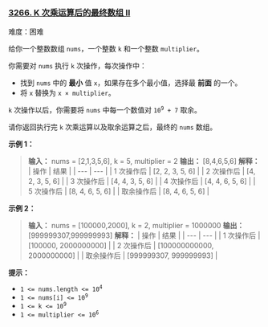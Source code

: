 ### [3266\. K 次乘运算后的最终数组 II](https://leetcode.cn/problems/final-array-state-after-k-multiplication-operations-ii/)

难度：困难

给你一个整数数组 `nums`，一个整数 `k` 和一个整数 `multiplier`。

你需要对 `nums` 执行 `k` 次操作，每次操作中：

- 找到 `nums` 中的 **最小** 值 `x`，如果存在多个最小值，选择最 **前面** 的一个。
- 将 `x` 替换为 <code>x &times; multiplier</code>。

`k` 次操作以后，你需要将 `nums` 中每一个数值对 <code>10<sup>9</sup> + 7</code> 取余。

请你返回执行完 `k` 次乘运算以及取余运算之后，最终的 `nums` 数组。

**示例 1：**

> **输入：** nums = [2,1,3,5,6], k = 5, multiplier = 2
> **输出：** [8,4,6,5,6]
> **解释：**
> | 操作 | 结果 |
> | --- | --- |
> | 1 次操作后 | [2, 2, 3, 5, 6] |
> | 2 次操作后 | [4, 2, 3, 5, 6] |
> | 3 次操作后 | [4, 4, 3, 5, 6] |
> | 4 次操作后 | [4, 4, 6, 5, 6] |
> | 5 次操作后 | [8, 4, 6, 5, 6] |
> | 取余操作后 | [8, 4, 6, 5, 6] |

**示例 2：**

> **输入：** nums = [100000,2000], k = 2, multiplier = 1000000
> **输出：** [999999307,999999993]
> **解释：**
> | 操作 | 结果 |
> | --- | --- |
> | 1 次操作后 | [100000, 2000000000] |
> | 2 次操作后 | [100000000000, 2000000000] |
> | 取余操作后 | [999999307, 999999993] |

**提示：**

- <code>1 <= nums.length <= 10<sup>4</sup></code>
- <code>1 <= nums[i] <= 10<sup>9</sup></code>
- <code>1 <= k <= 10<sup>9</sup></code>
- <code>1 <= multiplier <= 10<sup>6</sup></code>
